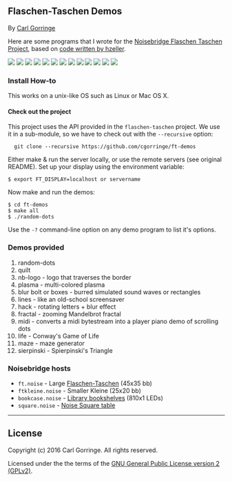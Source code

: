 ## Flaschen-Taschen Demos

By [Carl Gorringe](http://carl.gorringe.org)

Here are some programs that I wrote for the [Noisebridge Flaschen Taschen Project](https://noisebridge.net/wiki/Flaschen_Taschen), based on [code written by hzeller](https://github.com/hzeller/flaschen-taschen).

![](img/random-dots.jpg)
![](img/quilt.jpg)
![](img/nb-logo.jpg)
![](img/plasma_large.jpg)
![](img/plasma_small.jpg)
![](img/lines.jpg)
![](img/blur_wave.jpg)
![](img/blur_pong.jpg)
![](img/hack.jpg)
![](img/fractal1.jpg)
![](img/fractal2.jpg)
![](img/life.jpg)
![](img/maze.jpg)


### Install How-to

This works on a unix-like OS such as Linux or Mac OS X.

#### Check out the project
This project uses the API provided in the `flaschen-taschen` project. We use
it in a sub-module, so we have to check out with the `--recursive` option:

```
  git clone --recursive https://github.com/cgorringe/ft-demos
```

Either make & run the server locally, or use the remote servers (see original README). Set up your display using the environment variable:

```
$ export FT_DISPLAY=localhost or servername
```

Now make and run the demos:

```
$ cd ft-demos
$ make all
$ ./random-dots
```

Use the `-?` command-line option on any demo program to list it's options.


### Demos provided
1. random-dots
2. quilt
3. nb-logo - logo that traverses the border
4. plasma - multi-colored plasma
5. blur bolt or boxes - burred simulated sound waves or rectangles
6. lines - like an old-school screensaver
7. hack - rotating letters + blur effect
8. fractal - zooming Mandelbrot fractal
9. midi - converts a midi bytestream into a player piano demo of scrolling dots
10. life - Conway's Game of Life
11. maze - maze generator
12. sierpinski - Spierpinski's Triangle


### Noisebridge hosts
* ```ft.noise``` - Large [Flaschen-Taschen](https://noisebridge.net/wiki/Flaschen_Taschen) (45x35 bb)
* ```ftkleine.noise``` - Smaller Kleine (25x20 bb)
* ```bookcase.noise``` - [Library bookshelves](https://noisebridge.net/wiki/Bookshelves) (810x1 LEDs)
* ```square.noise``` - [Noise Square table](https://noisebridge.net/wiki/Noise_Square_Table)

_____

## License

Copyright (c) 2016 Carl Gorringe. All rights reserved.

Licensed under the the terms of the [GNU General Public License version 2 (GPLv2)](http://gnu.org/licenses/gpl-2.0.html).
